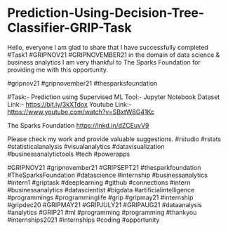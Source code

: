 # Prediction-Using-Decision-Tree-Classifier-GRIP-Task

Hello, everyone
I am glad to share that I have successfully completed #Task1 #GRIPNOV21 #GRIPNOVEMBER21 in
the domain of data science & business analytics
I am very thankful to The Sparks Foundation for providing me with this opportunity.

#gripnov21 #gripnovember21 #thesparksfoundation

#Task:- Prediction using Supervised ML
Tool:- Jupyter Notebook
Dataset Link:- https://bit.ly/3kXTdox
Youtube Link:- https://www.youtube.com/watch?v=SBxtW8G41Kc


The Sparks Foundation
https://lnkd.in/dZCEuyV9

Please check my work and provide valuable suggestions.
#rstudio  #rstats #statisticalanalysis #visualanalytics
#datavisualization #businessanalytictools #tech #powerapps 

#GRIPNOV21 #gripnovember21 #GRIPSEPT21 #thesparkfoundation #TheSparksFoundation #datascience #internship #businessanalytics #intern1 #griptask #deeplearning #github #connections #intern #businessanalytics #datascientist #bigdata #artificialintelligence #programmings #programminglife #grip #gripmay21 #internship #gripdec20 #GRIPMAY21 #GRIPJULY21 #GRIPAUG21 #dataanalysis #analytics #GRIP21 #ml #programming #programming #thankyou #internships2021 #internships #coding #opportunity
